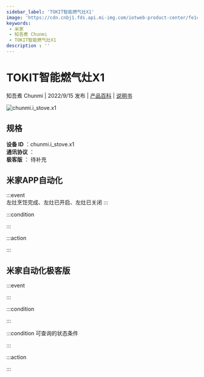 ```yaml
---
sidebar_label: 'TOKIT智能燃气灶X1'
image: 'https://cdn.cnbj1.fds.api.mi-img.com/iotweb-product-center/fe1c5789116e7025ee6d0219b3aeb630_1657510328249.png?GalaxyAccessKeyId=AKVGLQWBOVIRQ3XLEW&Expires=9223372036854775807&Signature=uyDCBqwxBapSZoXwBXggqyxBHX4='
keywords: 
 - 米家
 - 知吾煮 Chunmi
 - TOKIT智能燃气灶X1
description : ''
---
```

# TOKIT智能燃气灶X1

知吾煮 Chunmi | 2022/9/15 发布 | [产品百科](https://home.mi.com/webapp/content/baike/product/index.html?model=chunmi.i_stove.x1/) | [说明书](https://home.mi.com/views/introduction.html?model=chunmi.i_stove.x1&region=cn)

![chunmi.i_stove.x1](https://cdn.cnbj1.fds.api.mi-img.com/iotweb-product-center/fe1c5789116e7025ee6d0219b3aeb630_1657510328249.png?GalaxyAccessKeyId=AKVGLQWBOVIRQ3XLEW&Expires=9223372036854775807&Signature=uyDCBqwxBapSZoXwBXggqyxBHX4=)

## 规格  
> 
**设备 ID** ：chunmi.i_stove.x1  
**通讯协议** ：  
**极客版**  ： 待补充 


## 米家APP自动化  

:::event  
左灶烹饪完成、左灶已开启、左灶已关闭
:::

:::condition  

:::

:::action   

:::

## 米家自动化极客版  

:::event  

:::

:::condition  

:::

:::condition 可查询的状态条件  

:::

:::action  

:::

        
